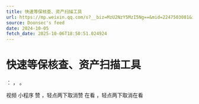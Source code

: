 ```yaml
---
title: 快速等保核查、资产扫描工具
url: https://mp.weixin.qq.com/s?__biz=MzU2NzY5MzI5Ng==&mid=2247503081&idx=1&sn=7fb00558fb03dec26e74dc117a440b25
source: Doonsec's feed
date: 2024-10-05
fetch_date: 2025-10-06T18:50:51.024924
---
```


# 快速等保核查、资产扫描工具

：
，
。

视频
小程序
赞
，轻点两下取消赞
在看
，轻点两下取消在看